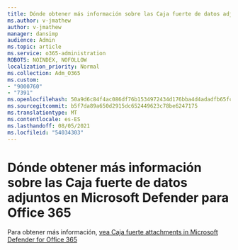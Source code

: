 ```yaml
---
title: Dónde obtener más información sobre las Caja fuerte de datos adjuntos en Microsoft Defender para Office 365
ms.author: v-jmathew
author: v-jmathew
manager: dansimp
audience: Admin
ms.topic: article
ms.service: o365-administration
ROBOTS: NOINDEX, NOFOLLOW
localization_priority: Normal
ms.collection: Adm_O365
ms.custom:
- "9000760"
- "7391"
ms.openlocfilehash: 50a9d6c84f4ac086df76b1534972434d176bba4d4adadfb65fc2ca97da028c0b
ms.sourcegitcommit: b5f7da89a650d2915dc652449623c78be6247175
ms.translationtype: MT
ms.contentlocale: es-ES
ms.lasthandoff: 08/05/2021
ms.locfileid: "54034303"
---
```

# <a name="where-to-learn-more-about-safe-attachment-policies-in-microsoft-defender-for-office-365"></a>Dónde obtener más información sobre las Caja fuerte de datos adjuntos en Microsoft Defender para Office 365

Para obtener más información, [vea Caja fuerte attachments in Microsoft Defender for Office 365](https://go.microsoft.com/fwlink/?linkid=2092213)
